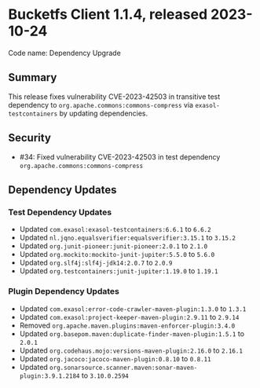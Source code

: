 # Bucketfs Client 1.1.4, released 2023-10-24

Code name: Dependency Upgrade

## Summary

This release fixes vulnerability CVE-2023-42503 in transitive test dependency to `org.apache.commons:commons-compress` via `exasol-testcontainers` by updating dependencies.

## Security

* #34: Fixed vulnerability CVE-2023-42503 in test dependency `org.apache.commons:commons-compress`

## Dependency Updates

### Test Dependency Updates

* Updated `com.exasol:exasol-testcontainers:6.6.1` to `6.6.2`
* Updated `nl.jqno.equalsverifier:equalsverifier:3.15.1` to `3.15.2`
* Updated `org.junit-pioneer:junit-pioneer:2.0.1` to `2.1.0`
* Updated `org.mockito:mockito-junit-jupiter:5.5.0` to `5.6.0`
* Updated `org.slf4j:slf4j-jdk14:2.0.7` to `2.0.9`
* Updated `org.testcontainers:junit-jupiter:1.19.0` to `1.19.1`

### Plugin Dependency Updates

* Updated `com.exasol:error-code-crawler-maven-plugin:1.3.0` to `1.3.1`
* Updated `com.exasol:project-keeper-maven-plugin:2.9.11` to `2.9.14`
* Removed `org.apache.maven.plugins:maven-enforcer-plugin:3.4.0`
* Updated `org.basepom.maven:duplicate-finder-maven-plugin:1.5.1` to `2.0.1`
* Updated `org.codehaus.mojo:versions-maven-plugin:2.16.0` to `2.16.1`
* Updated `org.jacoco:jacoco-maven-plugin:0.8.10` to `0.8.11`
* Updated `org.sonarsource.scanner.maven:sonar-maven-plugin:3.9.1.2184` to `3.10.0.2594`
